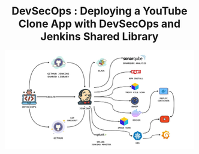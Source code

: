 <div>
  <h1 align="center"><b>DevSecOps : Deploying a YouTube Clone App with DevSecOps and Jenkins Shared Library</b></h1>
  <img src="./public/assets/CICD-Project-1.png" alt="CICD-Project-1.png">
</div>
